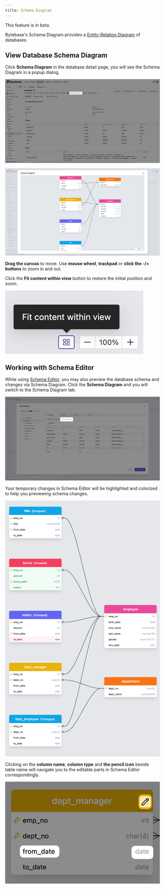 ```yaml
---
title: Schema Diagram
---
```


<hint-block type="info">

This feature is in beta.

</hint-block>

Bytebase's Schema Diagram provides a [Entity-Relation Diagram](https://en.wikipedia.org/wiki/Entity%E2%80%93relationship_model) of databases.

## View Database Schema Diagram

Click **Schema Diagram** in the database detail page, you will see the Schema Diagram in a popup dialog.

![database-detail-page](/static/docs/change-database/schema-diagram/database-detail-page.webp)

![schema-diagram-dialog](/static/docs/change-database/schema-diagram/schema-diagram-dialog.webp)

**Drag the canvas** to move. Use **mouse wheel**, **trackpad** or **click the -/+ buttons** to zoom in and out.

Click the **Fit content within view** button to restore the initial position and zoom.

![fit-content-within-view](/static/docs/change-database/schema-diagram/fit-content-within-view.webp)

## Working with Schema Editor

While using [Schema Editor](/docs/change-database/schema-editor), you may also preview the database schema and changes via Schema Diagram. Click the **Schema Diagram** and you will switch to the Schema Diagram tab.

![schema-editor-integration](/static/docs/change-database/schema-diagram/schema-editor-integration.webp)

Your temporary changes in Schema Editor will be highlighted and colorized to help you previewing schema changes.

![preview-schema-change](/static/docs/change-database/schema-diagram/preview-schema-change.webp)

Clicking on the **column name**, **column type** and **the pencil icon** beside table name will navigate you to the editable parts in Schema Editor correspondingly.

![edit](/static/docs/change-database/schema-diagram/edit.webp)
